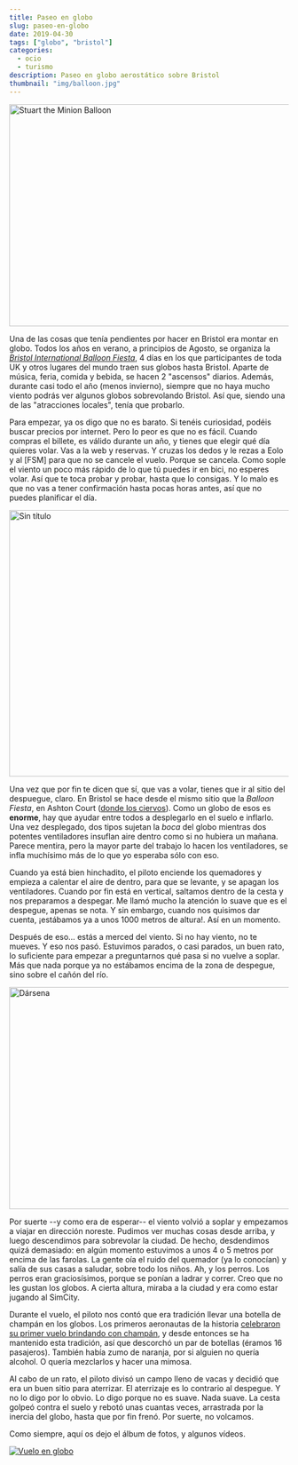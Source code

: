 ```yaml
---
title: Paseo en globo
slug: paseo-en-globo
date: 2019-04-30
tags: ["globo", "bristol"]
categories:
  - ocio
  - turismo
description: Paseo en globo aerostático sobre Bristol
thumbnail: "img/balloon.jpg"
---
```


<a data-flickr-embed="true" data-footer="true"  href="https://www.flickr.com/photos/149690786@N07/40823368203/in/dateposted-public/" title="Stuart the Minion Balloon">
	<img src="https://live.staticflickr.com/65535/40823368203_a753d7d598_z.jpg" width="640" height="400" alt="Stuart the Minion Balloon">
</a>
<script async src="//embedr.flickr.com/assets/client-code.js" charset="utf-8">
</script>

Una de las cosas que tenía pendientes por hacer en Bristol era montar
en globo. Todos los años en verano, a principios de Agosto, se
organiza la [_Bristol International Balloon Fiesta_][fiesta], 4 días
en los que participantes de toda UK y otros lugares del mundo traen
sus globos hasta Bristol. Aparte de música, feria, comida y bebida, se
hacen 2 "ascensos" diarios. Además, durante casi todo el año (menos
invierno), siempre que no haya mucho viento podrás ver algunos globos
sobrevolando Bristol. Así que, siendo una de las "atracciones
locales", tenía que probarlo.

Para empezar, ya os digo que no es barato. Si tenéis curiosidad,
podéis buscar precios por internet. Pero lo peor es que no es
fácil. Cuando compras el billete, es válido durante un año, y tienes
que elegir qué día quieres volar. Vas a la web y reservas. Y cruzas
los dedos y le rezas a Eolo y al [FSM] para que no se cancele el
vuelo. Porque se cancela. Como sople el viento un poco más rápido de
lo que tú puedes ir en bici, no esperes volar. Así que te toca probar
y probar, hasta que lo consigas. Y lo malo es que no vas a tener
confirmación hasta pocas horas antes, así que no puedes planificar
el día.

<a data-flickr-embed="true" data-footer="true" href="https://www.flickr.com/photos/149690786@N07/47736297822/in/album-72157678111626387/" title="Sin título">
<img src="https://live.staticflickr.com/65535/47736297822_b1bc8350f8_z.jpg" width="640" height="480" alt="Sin título">
</a>
<script async src="//embedr.flickr.com/assets/client-code.js" charset="utf-8">
</script>

Una vez que por fin te dicen que sí, que vas a volar, tienes que ir al
sitio del despuegue, claro. En Bristol se hace desde el mismo sitio
que la _Balloon Fiesta_, en Ashton Court
([donde los ciervos][ciervos]). Como un globo de esos es **enorme**,
hay que ayudar entre todos a desplegarlo en el suelo e inflarlo. Una
vez desplegado, dos tipos sujetan la _boca_ del globo mientras dos
potentes ventiladores insuflan aire dentro como si no hubiera un
mañana. Parece mentira, pero la mayor parte del trabajo lo hacen los
ventiladores, se infla muchísimo más de lo que yo esperaba sólo con
eso.


Cuando ya está bien hinchadito, el piloto enciende los quemadores y
empieza a calentar el aire de dentro, para que se levante, y se apagan
los ventiladores. Cuando por fin está en vertical, saltamos dentro de
la cesta y nos preparamos a despegar. Me llamó mucho la atención lo
suave que es el despegue, apenas se nota. Y sin embargo, cuando nos
quisimos dar cuenta, ¡estábamos ya a unos 1000 metros de altura!. Así
en un momento.

Después de eso… estás a merced del viento. Si no hay viento, no te
mueves. Y eso nos pasó. Estuvimos parados, o casi parados, un buen
rato, lo suficiente para empezar a preguntarnos qué pasa si no vuelve
a soplar. Más que nada porque ya no estábamos encima de la zona de
despegue, sino sobre el cañón del río.

<a data-flickr-embed="true" data-footer="true"  href="https://www.flickr.com/photos/149690786@N07/47788554211/in/album-72157678111626387/" title="Dársena">
<img src="https://live.staticflickr.com/65535/47788554211_350ef2ff75_z.jpg" width="640" height="400" alt="Dársena">
</a>
<script async src="//embedr.flickr.com/assets/client-code.js" charset="utf-8">
</script>

Por suerte --y como era de esperar-- el viento volvió a soplar y
empezamos a viajar en dirección noreste. Pudimos ver muchas cosas
desde arriba, y luego descendimos para sobrevolar la ciudad. De hecho,
desdendimos quizá demasiado: en algún momento estuvimos a unos 4 o 5
metros por encima de las farolas. La gente oía el ruido del quemador
(ya lo conocían) y salía de sus casas a saludar, sobre todo los
niños. Ah, y los perros. Los perros eran graciosísimos, porque se
ponían a ladrar y correr. Creo que no les gustan los globos. A cierta
altura, miraba a la ciudad y era como estar jugando al SimCity.

Durante el vuelo, el piloto nos contó que era tradición llevar una
botella de champán en los globos. Los primeros aeronautas de la
historia [celebraron su primer vuelo brindando con champán][brindis],
y desde entonces se ha mantenido esta tradición, así que descorchó un
par de botellas (éramos 16 pasajeros). También había zumo de naranja,
por si alguien no quería alcohol. O quería mezclarlos y hacer una
mimosa.

Al cabo de un rato, el piloto divisó un campo lleno de vacas y decidió
que era un buen sitio para aterrizar. El aterrizaje es lo contrario al
despegue. Y no lo digo por lo obvio. Lo digo porque no es suave. Nada
suave. La cesta golpeó contra el suelo y rebotó unas cuantas veces,
arrastrada por la inercia del globo, hasta que por fin frenó. Por
suerte, no volcamos.

Como siempre, aquí os dejo el álbum de fotos, y algunos vídeos.

<a data-flickr-embed="true" data-header="true" data-footer="true" href="https://www.flickr.com/photos/149690786@N07/albums/72157678111626387" title="Vuelo en globo">
<img src="https://live.staticflickr.com/65535/32845124747_b0842b74f7_b.jpg" alt="Vuelo en globo"/>
</a>
<script async src="//embedr.flickr.com/assets/client-code.js" charset="utf-8">
</script>



[fiesta]: http://bristolballoonfiesta.co.uk/
[ciervos]: ../ciervos
[brindis]: http://www.globoscolombia.com/historia-de-la-aerostacion-76-45-es
